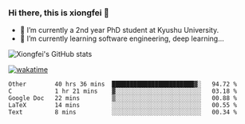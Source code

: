 ### Hi there, this is xiongfei 👋


- 🔭 I’m currently a 2nd year PhD student at Kyushu University.
- 🌱 I’m currently learning software engineering, deep learning...

<!--
**Toma62299781/Toma62299781** is a ✨ _special_ ✨ repository because its `README.md` (this file) appears on your GitHub profile.
Here are some ideas to get you started:
-->

![Xiongfei's GitHub stats](https://github-readme-stats.vercel.app/api?username=Toma62299781)


[![wakatime](https://wakatime.com/badge/user/9e8d5516-d162-43e7-9563-87295d455a71.svg)](https://wakatime.com/@9e8d5516-d162-43e7-9563-87295d455a71)

<!--START_SECTION:waka-->
```text
Other        40 hrs 36 mins  ███████████████████████▓░   94.72 % 
C            1 hr 21 mins    ▓░░░░░░░░░░░░░░░░░░░░░░░░   03.18 % 
Google Doc   22 mins         ▒░░░░░░░░░░░░░░░░░░░░░░░░   00.88 % 
LaTeX        14 mins         ░░░░░░░░░░░░░░░░░░░░░░░░░   00.55 % 
Text         8 mins          ░░░░░░░░░░░░░░░░░░░░░░░░░   00.34 % 
```
<!--END_SECTION:waka-->

